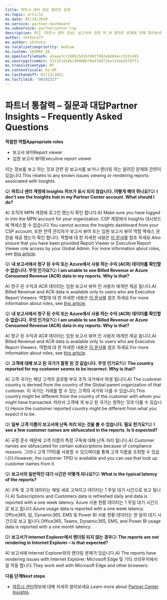 ```yaml
---
title: 파트너 센터 정보 알려진 문제
ms.topic: article
ms.date: 05/19/2020
ms.service: partner-dashboard
ms.subservice: partnercenter-csp
description: PCI (파트너 센터 정보) 보고서와 관련 하 여 알려진 문제에 대해 알아보세요. 정보에는 알려진 렌더링 문제 또는 보고 제한이 포함 될 수 있습니다.
author: shthota77
ms.author: shthota
ms.localizationpriority: medium
ms.custom: SEOMAY.20
ms.openlocfilehash: a5aaa7c7190615d1b7497fd92e0d844cc553c491
ms.sourcegitcommit: 531151a5dbc999b8b7de478d72ea115e6d579ff1
ms.translationtype: MT
ms.contentlocale: ko-KR
ms.lasthandoff: 01/13/2021
ms.locfileid: "98182327"
---
```

# <a name="partner-insights--frequently-asked-questions"></a><span data-ttu-id="47c42-104">파트너 통찰력 – 질문과 대답</span><span class="sxs-lookup"><span data-stu-id="47c42-104">Partner Insights – Frequently Asked Questions</span></span>

<span data-ttu-id="47c42-105">**적절한 역할**</span><span class="sxs-lookup"><span data-stu-id="47c42-105">**Appropriate roles**</span></span>
- <span data-ttu-id="47c42-106">보고서 뷰어</span><span class="sxs-lookup"><span data-stu-id="47c42-106">Report viewer</span></span>
- <span data-ttu-id="47c42-107">임원 보고서 뷰어</span><span class="sxs-lookup"><span data-stu-id="47c42-107">Executive report viewer</span></span>

<span data-ttu-id="47c42-108">이는 정보를 보고 하는 것과 관련 된 보고서를 보거나 렌더링 하는 알려진 문제와 관련이 있습니다.</span><span class="sxs-lookup"><span data-stu-id="47c42-108">This relates to any known issues viewing or rendering reports associated with Insights.</span></span>

<span data-ttu-id="47c42-109">Q) **파트너 센터 계정에 Insights 허브가 표시 되지 않습니다. 어떻게 해야 하나요?**</span><span class="sxs-lookup"><span data-stu-id="47c42-109">Q) **I don’t see the Insights hub in my Partner Center account. What should I do?**</span></span>

<span data-ttu-id="47c42-110">A) 조직의 MPN 계정에 로그인 했는지 확인 합니다.</span><span class="sxs-lookup"><span data-stu-id="47c42-110">A) Make sure you have logged in into the MPN account for your organization.</span></span> <span data-ttu-id="47c42-111">CSP 계정에서 Insights 대시보드에 액세스할 수 없습니다.</span><span class="sxs-lookup"><span data-stu-id="47c42-111">You cannot access the Insights dashboard from your CSP account.</span></span> <span data-ttu-id="47c42-112">또한 전역 관리자가 보고서 뷰어 또는 임원 보고서 뷰어 역할 액세스 권한을 제공 했는지 확인 합니다.  역할에 대 한 자세한 내용은 [이 문서](./pci-roles.md)를 참조 하세요.</span><span class="sxs-lookup"><span data-stu-id="47c42-112">Also ensure that you have been provided Report Viewer or Executive Report Viewer role access by your Global Admin.  For more information about roles, see [this article](./pci-roles.md).</span></span>

<span data-ttu-id="47c42-113">Q) **내 보고서에서 청구 된 수익 또는 Azure에서 사용 하는 수익 (ACR) 데이터를 확인할 수 없습니다. 무엇 인가요?**</span><span class="sxs-lookup"><span data-stu-id="47c42-113">Q) **I am unable to see Billed Revenue or Azure Consumed Revenue (ACR) data in my reports. Why is that?**</span></span>

<span data-ttu-id="47c42-114">A) 청구 된 수익과 ACR 데이터는 임원 보고서 뷰어 인 사용자 에게만 제공 됩니다.</span><span class="sxs-lookup"><span data-stu-id="47c42-114">A) Billed Revenue and ACR data is available only to users who are Executive Report Viewers.</span></span>  <span data-ttu-id="47c42-115">역할에 대 한 자세한 내용은 [이 문서](./pci-roles.md)를 참조 하세요.</span><span class="sxs-lookup"><span data-stu-id="47c42-115">For more information about roles, see [this article](./pci-roles.md).</span></span>

<span data-ttu-id="47c42-116">Q) **내 보고서에서 청구 된 수익 또는 Azure에서 사용 하는 수익 (ACR) 데이터를 확인할 수 없습니다. 무엇 인가요?**</span><span class="sxs-lookup"><span data-stu-id="47c42-116">Q) **I am unable to see Billed Revenue or Azure Consumed Revenue (ACR) data in my reports. Why is that?**</span></span>

<span data-ttu-id="47c42-117">A) 청구 된 수익과 ACR 데이터는 임원 보고서 뷰어 인 사용자 에게만 제공 됩니다.</span><span class="sxs-lookup"><span data-stu-id="47c42-117">A) Billed Revenue and ACR data is available only to users who are Executive Report Viewers.</span></span> <span data-ttu-id="47c42-118">역할에 대 한 자세한 내용은 [이 문서](./pci-roles.md)를 참조 하세요.</span><span class="sxs-lookup"><span data-stu-id="47c42-118">For more information about roles, see [this article](./pci-roles.md).</span></span>

<span data-ttu-id="47c42-119">Q) **고객에 대해 보고 된 국가가 잘못 된 것 같습니다. 무엇 인가요?**</span><span class="sxs-lookup"><span data-stu-id="47c42-119">Q) **The country reported for my customer seems to be incorrect. Why is that?**</span></span>

<span data-ttu-id="47c42-120">A) 고객 국가는 해당 고객의 글로벌 부모 조직 국가에서 파생 됩니다.</span><span class="sxs-lookup"><span data-stu-id="47c42-120">A) The customer country is derived from the country of the Global parent organization of that customer.</span></span> <span data-ttu-id="47c42-121">이 국가는 거래를 할 수 있는 고객의 국가와 다를 수 있습니다.</span><span class="sxs-lookup"><span data-stu-id="47c42-121">This country might be different from the country of the customer with whom you might have transacted.</span></span> <span data-ttu-id="47c42-122">따라서 고객에 게 보고 된 국가는 원하는 것과 다를 수 있습니다.</span><span class="sxs-lookup"><span data-stu-id="47c42-122">Hence the customer reported country might be different from what you expect it to be.</span></span>

<span data-ttu-id="47c42-123">Q) **일부 고객 이름이 보고서에 난독 처리 되는 것을 볼 수 있습니다. 필요 한가요?**</span><span class="sxs-lookup"><span data-stu-id="47c42-123">Q) **I see a few customer names are obfuscated in the reports. Is it expected?**</span></span>

<span data-ttu-id="47c42-124">A) 규정 준수 때문에 고객 이름이 특정 구독에 대해 난독 처리 됩니다.</span><span class="sxs-lookup"><span data-stu-id="47c42-124">A) Customer names are obfuscated for certain subscriptions because of compliance reasons.</span></span> <span data-ttu-id="47c42-125">그러나 고객 TPID를 사용할 수 있으며이를 통해 고객 이름을 조회할 수 있습니다.</span><span class="sxs-lookup"><span data-stu-id="47c42-125">However, the customer TPID is available and you can use that look up customer names from it.</span></span>

<span data-ttu-id="47c42-126">Q) **보고서의 일반적인 대기 시간은 어떻게 되나요?**</span><span class="sxs-lookup"><span data-stu-id="47c42-126">Q) **What is the typical latency of the reports?**</span></span>

<span data-ttu-id="47c42-127">A) 구독 및 고객 데이터는 매일 새로 고쳐지고 데이터는 1 주일 대기 시간으로 보고 됩니다.</span><span class="sxs-lookup"><span data-stu-id="47c42-127">A) Subscriptions and Customers data is refreshed daily and data is reported with a one week latency.</span></span> <span data-ttu-id="47c42-128">Azure 사용 현황 데이터는 1 주일 대기 시간으로 보고 됩니다.</span><span class="sxs-lookup"><span data-stu-id="47c42-128">Azure usage data is reported with a one week latency.</span></span> <span data-ttu-id="47c42-129">Office365, 팀, Dynamic365, EMS 및 Power BI 사용 현황 데이터는 한 달의 대기 시간으로 보고 됩니다.</span><span class="sxs-lookup"><span data-stu-id="47c42-129">Office365, Teams, Dynamic365, EMS, and Power BI usage data is reported with a one month latency.</span></span>

<span data-ttu-id="47c42-130">Q) **보고서가 Internet Explorer에서 렌더링 되지 않는 경우**</span><span class="sxs-lookup"><span data-stu-id="47c42-130">Q) **The reports are not rendering in Internet Explorer – is that expected?**</span></span>

<span data-ttu-id="47c42-131">A) 보고서에 Internet Explorer와의 렌더링 문제가 있습니다.</span><span class="sxs-lookup"><span data-stu-id="47c42-131">A)  The reports have rendering issues with Internet Explorer.</span></span> <span data-ttu-id="47c42-132">Microsoft Edge 및 기타 브라우저에서 잘 작동 합니다.</span><span class="sxs-lookup"><span data-stu-id="47c42-132">They work well with Microsoft Edge and other browsers.</span></span>

<span data-ttu-id="47c42-133">**다음 단계**</span><span class="sxs-lookup"><span data-stu-id="47c42-133">**Next steps**</span></span>

- <span data-ttu-id="47c42-134">[파트너 센터](partner-center-insights.md)정보에 대해 자세히 알아보세요.</span><span class="sxs-lookup"><span data-stu-id="47c42-134">Learn more about [Partner Center Insights](partner-center-insights.md).</span></span>